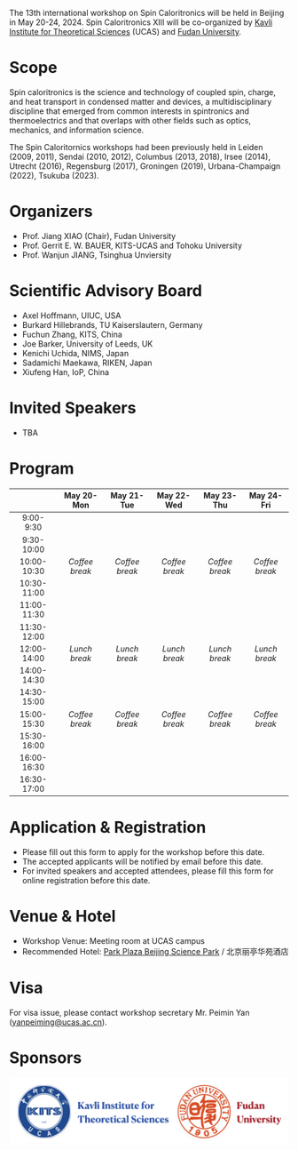 The 13th international workshop on Spin Caloritronics will be held in Beijing in May 20-24, 2024. Spin Caloritronics XIII will be co-organized by [Kavli Institute for Theoretical Sciences](https://kits.ucas.ac.cn/) (UCAS) and [Fudan University](https://www.fudan.edu.cn).

# Scope

Spin caloritronics is the science and technology of coupled spin, charge, and heat transport in condensed matter and devices, a multidisciplinary discipline that emerged from common interests in spintronics and thermoelectrics and that overlaps with other fields such as optics, mechanics, and information science.

The Spin Caloritornics workshops had been previously held in Leiden (2009, 2011), Sendai (2010, 2012), Columbus (2013, 2018), Irsee (2014), Utrecht (2016), Regensburg (2017), Groningen (2019), Urbana-Champaign (2022), Tsukuba (2023).	

# Organizers

* Prof. Jiang XIAO (Chair), Fudan University 
* Prof. Gerrit E. W. BAUER, KITS-UCAS and Tohoku University
* Prof. Wanjun JIANG, Tsinghua Unviersity

# Scientific Advisory Board

* Axel Hoffmann, UIUC, USA
* Burkard Hillebrands, TU Kaiserslautern, Germany
* Fuchun Zhang, KITS, China
* Joe Barker, University of Leeds, UK
* Kenichi Uchida, NIMS, Japan
* Sadamichi Maekawa, RIKEN, Japan
* Xiufeng Han, IoP, China
  
# Invited Speakers

* TBA

# Program

|           | May 20-Mon | May 21-Tue | May 22-Wed | May 23-Thu | May 24-Fri |  
|:---------:|:----------:|:------------:|:------------:|:------------:|:------------:|
| 9:00- 9:30|              |              |              |              |              |
| 9:30-10:00|              |              |              |              |              |
|10:00-10:30|_Coffee break_|_Coffee break_|_Coffee break_|_Coffee break_|_Coffee break_|
|10:30-11:00|              |              |              |              |              |
|11:00-11:30|              |              |              |              |              |
|11:30-12:00|              |              |              |              |              |
|12:00-14:00|_Lunch break_ |_Lunch break_ |_Lunch break_ |_Lunch break_ |_Lunch break_ |
|14:00-14:30|              |              |              |              |              |
|14:30-15:00|              |              |              |              |              |
|15:00-15:30|_Coffee break_|_Coffee break_|_Coffee break_|_Coffee break_|_Coffee break_|
|15:30-16:00|              |              |              |              |              |
|16:00-16:30|              |              |              |              |              |
|16:30-17:00|              |              |              |              |              |

# Application & Registration

* Please fill out this form to apply for the workshop before this date.
* The accepted applicants will be notified by email before this date.
* For invited speakers and accepted attendees, please fill this form for online registration before this date.

# Venue & Hotel

* Workshop Venue: Meeting room at UCAS campus
* Recommended Hotel: [Park Plaza Beijing Science Park](https://tinyurl.com/4e8rv3xf) / 北京丽亭华苑酒店

# Visa

For visa issue, please contact workshop secretary Mr. Peimin Yan (yanpeiming@ucas.ac.cn).

# Sponsors

![support](./assets/images/kits-fudan.png)
